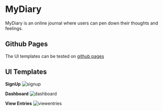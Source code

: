 # MyDiary
MyDiary is an online journal where users can pen down their thoughts and feelings.

## Github Pages
The UI templates can be tested on [github pages](https://srmoffat.github.io/MyDiary/UI/index.html)


## UI Templates

**SignUp**
![signup](https://user-images.githubusercontent.com/31407254/42646786-99e5fe8e-860a-11e8-89cf-7661f17953ce.PNG)

**Dashboard**
![dashboard](https://user-images.githubusercontent.com/31407254/42646844-c2691cb0-860a-11e8-981d-183aff9f23ad.PNG)

**View Entries**
![viewentries](https://user-images.githubusercontent.com/31407254/42646861-d0234aec-860a-11e8-9704-52237ef3f3a6.PNG)



